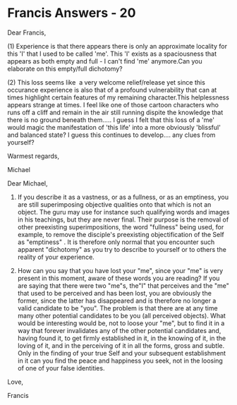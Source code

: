 # Francis Answers - 20

Dear Francis,

(1) Experience is that there appears there is only an approximate locality for this 'I' that I used to be called 'me'. This 'I' exists as a spaciousness that appears as both empty and full - I can't find 'me' anymore.Can you elaborate on this empty/full dichotomy?

(2) This loss seems like &nbsp;a very welcome relief/release yet since this occurance experience is also that of a profound vulnerability that can at times highlight certain features of my remaining character.This helplessness appears strange at times. I feel like one of those cartoon characters who runs off a cliff and remain in the air still running dispite the knowledge that there is no ground beneath them..... I guess I felt that this loss of a 'me' would magic the manifestation of 'this life' into a more obviously 'blissful' and balanced state? I guess this continues to develop.... any clues from yourself?

Warmest regards,

Michael

Dear Michael,

1. If you describe it as a vastness, or as a fullness, or as an emptiness, you are still superimposing objective qualities onto that which is not an object. The guru may use for instance such qualifying words and images in his teachings, but they are never final. Their purpose is the removal of other preexisting superimpositions, the word "fullness" being used, for example, to remove the disciple's preexisting objectification of the Self as "emptiness" . It is therefore only normal that you encounter such apparent "dichotomy" as you try to describe to yourself or to others the reality of your experience.

2. How can you say that you have lost your "me", since your "me" is very present in this moment, aware of these words you are reading? If you are saying that there were two "me"s, the"I" that perceives and the "me" that used to be perceived and has been lost, you are obviously the former, since the latter has disappeared and is therefore no longer a valid candidate to be "you". The problem is that there are at any time many other potential candidates to be you (all perceived objects). What would be interesting would be, not to loose your "me", but to find it in a way that forever invalidates any of the other potential candidates and, having found it, to get firmly established in it, in the knowing of it, in the loving of it, and in the perceiving of it in all the forms, gross and subtle. Only in the finding of your true Self and your subsequent establishment in it can you find the peace and happiness you seek, not in the loosing of one of your false identities.

Love,

Francis

